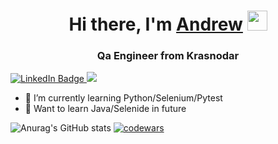 <h1 align="center">Hi there, I'm <a href="https://andrechizh8.github.io/" target="_blank">Andrew</a> 
<img src="https://github.com/blackcater/blackcater/raw/main/images/Hi.gif" height="32"/></h1>
<h3 align="center">Qa Engineer from Krasnodar </h3>

<a href="https://www.linkedin.com/in/andrew-chizh8/">
    <img src="https://img.shields.io/badge/LinkedIn-blue?style=for-the-badge&logo=linkedin&logoColor=white" alt="LinkedIn Badge"/>
  </a>
   <a href="https://t.me/andrechizh8">
    <img src="https://img.shields.io/badge/Telegramm-blue?style=for-the-badge&logo=telegramm&logoColor=white%22%20alt=%22Telegramm%20Badge%22"/>
  </a>
</div>

- 🌱 I’m currently learning Python/Selenium/Pytest
- 💬 Want to learn Java/Selenide in future

![Anurag's GitHub stats](https://github-readme-stats.vercel.app/api?username=andrechizh8&show_icons=true&theme=radial)
[![codewars](https://www.codewars.com/users/andrechizh8/badges/micro)](https://www.codewars.com/users/username) 
